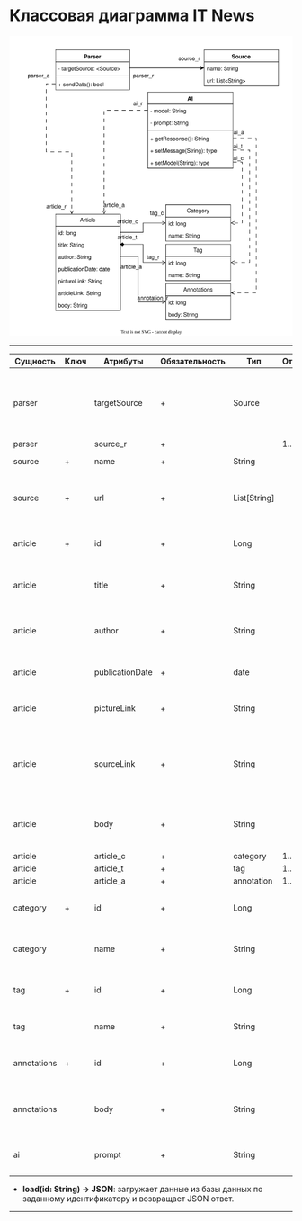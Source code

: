 # Классовая диаграмма IT News

![Классовая диаграмма IT News](ClassDiagram.svg)

---

| Сущность | Ключ | Атрибуты | Обязательность | Тип  | Отношение | Описание | 
|--|--|--|--|--|--|--|
| parser | | targetSource | + | Source | | Тип данных, содержащий название ресурса и доступные и ссылки на списки статей. |
| parser | | source_r | + |  | 1..1 |  |
| source | + | name | + | String | | Идентификатор ресурса. |
| source | + | url | + | List[String] | | Содержит ссылки на страницы с списком статьями. |
| article | + | id | + | Long | | Содержит идентификатор новостной статьи. |
| article |  | title | + | String| | Информация с названием новостной статьи. |
| article |  | author| + | String| | Содержит информацию о авторе новостной статьи. |
| article |  | publicationDate| + | date| | Информация с датой публикации. |
| article |  | pictureLink | + | String | | Содержит ссылку на картинку статьи. |
| article |  | sourceLink | + | String| | Содержит ссылку на страницу новостной статьи на новостном ресурсе. |
| article |  | body | + | String | | Содержит основную информацию новостной статьи. |
| article |  | article_c| + | category| 1..1 |  |
| article |  | article_t| + | tag | 1..* |  |
| article |  | article_a | + | annotation | 1..1 |  |
| category | + | id | + | Long | | Содержит идентификатор новостной статьи. |
| category |  | name | + | String | | Содержит название категории статьи. |
| tag | + | id | + | Long | | Содержит идентификатор новостной статьи. |
| tag|  | name | + | String | | Содержит один из тегов статьи. |
| annotations| + | id | + | Long | | Содержит идентификатор новостной статьи. |
| annotations|  | body | + | String | | Содержит результат работы нейронной сети по статье. |
| ai | | prompt | + | String | | Содержит запрос для нейронной сети. |
- **load(id: String) -> JSON**: загружает данные из базы данных по заданному идентификатору и возвращает JSON ответ.

---
